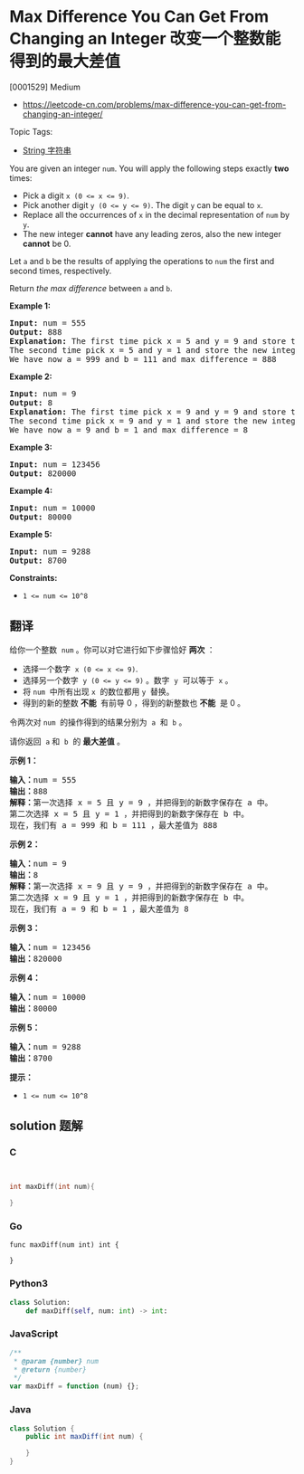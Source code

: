 # Max Difference You Can Get From Changing an Integer 改变一个整数能得到的最大差值

[0001529] Medium

- https://leetcode-cn.com/problems/max-difference-you-can-get-from-changing-an-integer/

Topic Tags:

- [String 字符串](https://leetcode-cn.com/tag/string/)

You are given an integer `num`. You will apply the following steps exactly **two** times:

- Pick a digit `x (0 <= x <= 9)`.
- Pick another digit `y (0 <= y <= 9)`. The digit `y` can be equal to `x`.
- Replace all the occurrences of `x` in the decimal representation of `num` by `y`.
- The new integer **cannot** have any leading zeros, also the new integer **cannot** be 0.

Let `a` and `b` be the results of applying the operations to `num` the first and second times, respectively.

Return _the max difference_ between `a` and `b`.

**Example 1:**

<pre><strong>Input:</strong> num = 555
<strong>Output:</strong> 888
<strong>Explanation:</strong> The first time pick x = 5 and y = 9 and store the new integer in a.
The second time pick x = 5 and y = 1 and store the new integer in b.
We have now a = 999 and b = 111 and max difference = 888
</pre>

**Example 2:**

<pre><strong>Input:</strong> num = 9
<strong>Output:</strong> 8
<strong>Explanation:</strong> The first time pick x = 9 and y = 9 and store the new integer in a.
The second time pick x = 9 and y = 1 and store the new integer in b.
We have now a = 9 and b = 1 and max difference = 8
</pre>

**Example 3:**

<pre><strong>Input:</strong> num = 123456
<strong>Output:</strong> 820000
</pre>

**Example 4:**

<pre><strong>Input:</strong> num = 10000
<strong>Output:</strong> 80000
</pre>

**Example 5:**

<pre><strong>Input:</strong> num = 9288
<strong>Output:</strong> 8700
</pre>

**Constraints:**

- `1 <= num <= 10^8`

## 翻译

给你一个整数  `num` 。你可以对它进行如下步骤恰好 **两次** ：

- 选择一个数字  `x (0 <= x <= 9)`.
- 选择另一个数字  `y (0 <= y <= 9)` 。数字  `y`  可以等于  `x` 。
- 将 `num`  中所有出现 `x`  的数位都用 `y`  替换。
- 得到的新的整数 **不能**  有前导 0 ，得到的新整数也 **不能**  是 0 。

令两次对 `num`  的操作得到的结果分别为  `a`  和  `b` 。

请你返回  `a` 和  `b`  的 **最大差值** 。

**示例 1：**

<pre><strong>输入：</strong>num = 555
<strong>输出：</strong>888
<strong>解释：</strong>第一次选择 x = 5 且 y = 9 ，并把得到的新数字保存在 a 中。
第二次选择 x = 5 且 y = 1 ，并把得到的新数字保存在 b 中。
现在，我们有 a = 999 和 b = 111 ，最大差值为 888
</pre>

**示例 2：**

<pre><strong>输入：</strong>num = 9
<strong>输出：</strong>8
<strong>解释：</strong>第一次选择 x = 9 且 y = 9 ，并把得到的新数字保存在 a 中。
第二次选择 x = 9 且 y = 1 ，并把得到的新数字保存在 b 中。
现在，我们有 a = 9 和 b = 1 ，最大差值为 8
</pre>

**示例 3：**

<pre><strong>输入：</strong>num = 123456
<strong>输出：</strong>820000
</pre>

**示例 4：**

<pre><strong>输入：</strong>num = 10000
<strong>输出：</strong>80000
</pre>

**示例 5：**

<pre><strong>输入：</strong>num = 9288
<strong>输出：</strong>8700
</pre>

**提示：**

- `1 <= num <= 10^8`

## solution 题解

### C

```c


int maxDiff(int num){

}
```

### Go

```golang
func maxDiff(num int) int {

}
```

### Python3

```python
class Solution:
    def maxDiff(self, num: int) -> int:
```

### JavaScript

```javascript
/**
 * @param {number} num
 * @return {number}
 */
var maxDiff = function (num) {};
```

### Java

```java
class Solution {
    public int maxDiff(int num) {

    }
}
```

